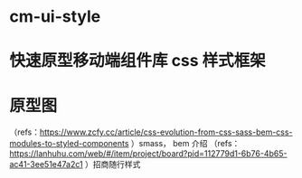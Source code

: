 # cm-ui-style

# 快速原型移动端组件库 css 样式框架
# 原型图 
（refs：https://www.zcfy.cc/article/css-evolution-from-css-sass-bem-css-modules-to-styled-components ）smass， bem 介绍
（refs：https://lanhuhu.com/web/#/item/project/board?pid=112779d1-6b76-4b65-ac41-3ee51e47a2c1 ）招商随行样式
